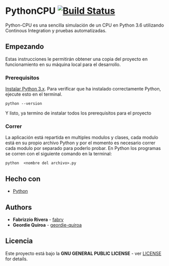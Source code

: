 # PythonCPU [![Build Status](https://travis-ci.com/fabrv/Python-CPU.svg?token=JMzgWZCPd3EysxhcDNG4&branch=master)](https://travis-ci.com/fabrv/Python-CPU)
Python-CPU es una sencilla simulación de un CPU en Python 3.6 utilizando Continous Integration y pruebas automatizadas.

## Empezando
Estas instrucciones le permitirán obtener una copia del proyecto en funcionamiento en su máquina local para el desarrollo.

### Prerequisitos
[Instalar Python 3.x](https://docs.python.org/3/using/windows.html).
Para verificar que ha instalado correctamente Python, ejecute esto en el terminal.
```
python --version
```
Y listo, ya termino de instalar todos los prerequisitos para el proyecto

### Correr
La aplicación está repartida en multiples modulos y clases, cada modulo está en su propio archivo Python y por el momento es necesario correr cada modulo por separado para poderlo probar. En Python los programas se corren con el siguiente comando en la terminal:
```
python  <nombre del archivo>.py
```

## Hecho con
* [Python](https://docs.python.org/3/)

## Authors
* **Fabrizzio Rivera** - [fabrv](https://github.com/fabrv)
* **Geordie Quiroa** - [geordie-quiroa](https://github.com/geordie-quiroa)

## Licencia
Este proyecto está bajo la **GNU GENERAL PUBLIC LICENSE** - ver [LICENSE](https://github.com/fabrv/Python-CPU/blob/master/LICENSE) for details.
